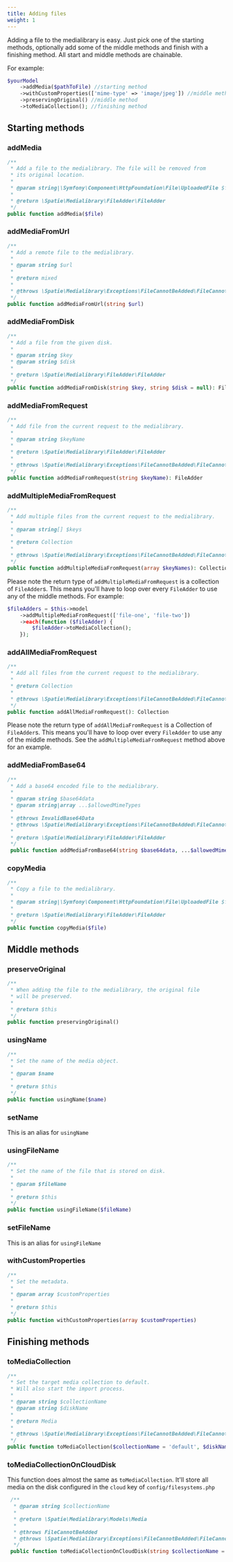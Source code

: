```yaml
---
title: Adding files
weight: 1
---
```


Adding a file to the medialibrary is easy. Just pick one of the starting methods, optionally add some of the middle methods
and finish with a finishing method. All start and middle methods are chainable.

For example:

```php
$yourModel
    ->addMedia($pathToFile) //starting method
    ->withCustomProperties(['mime-type' => 'image/jpeg']) //middle method
    ->preservingOriginal() //middle method
    ->toMediaCollection(); //finishing method
```

## Starting methods

### addMedia

```php
/**
 * Add a file to the medialibrary. The file will be removed from
 * its original location.
 *
 * @param string|\Symfony\Component\HttpFoundation\File\UploadedFile $file
 *
 * @return \Spatie\Medialibrary\FileAdder\FileAdder
 */
public function addMedia($file)
```

### addMediaFromUrl

```php
/**
 * Add a remote file to the medialibrary.
 *
 * @param string $url
 *
 * @return mixed
 *
 * @throws \Spatie\Medialibrary\Exceptions\FileCannotBeAdded\FileCannotBeAdded
 */
public function addMediaFromUrl(string $url)
```

### addMediaFromDisk

```php
/**
 * Add a file from the given disk.
 *
 * @param string $key
 * @param string $disk
 *
 * @return \Spatie\Medialibrary\FileAdder\FileAdder
 */
public function addMediaFromDisk(string $key, string $disk = null): FileAdder
```

### addMediaFromRequest

```php
/**
 * Add file from the current request to the medialibrary.
 *
 * @param string $keyName
 *
 * @return \Spatie\Medialibrary\FileAdder\FileAdder
 *
 * @throws \Spatie\Medialibrary\Exceptions\FileCannotBeAdded\FileCannotBeAdded
 */
public function addMediaFromRequest(string $keyName): FileAdder
```

### addMultipleMediaFromRequest

```php
/**
 * Add multiple files from the current request to the medialibrary.
 *
 * @param string[] $keys
 *
 * @return Collection
 *
 * @throws \Spatie\Medialibrary\Exceptions\FileCannotBeAdded\FileCannotBeAdded
 */
public function addMultipleMediaFromRequest(array $keyNames): Collection
```

Please note the return type of `addMultipleMediaFromRequest` is a collection of `FileAdder`s. This means you'll have to loop over every `FileAdder` to use any of the middle methods. For example:

```php
$fileAdders = $this->model
    ->addMultipleMediaFromRequest(['file-one', 'file-two'])
    ->each(function ($fileAdder) {
        $fileAdder->toMediaCollection();
    });
```

### addAllMediaFromRequest

```php
/**
 * Add all files from the current request to the medialibrary.
 *
 * @return Collection
 *
 * @throws \Spatie\Medialibrary\Exceptions\FileCannotBeAdded\FileCannotBeAdded
 */
public function addAllMediaFromRequest(): Collection
```

Please note the return type of `addAllMediaFromRequest` is a Collection of `FileAdder`s. This means you'll have to loop over every `FileAdder` to use any of the middle methods. See the `addMultipleMediaFromRequest` method above for an example.

### addMediaFromBase64

```php
/**
 * Add a base64 encoded file to the medialibrary.
 *
 * @param string $base64data
 * @param string|array ...$allowedMimeTypes
 *
 * @throws InvalidBase64Data
 * @throws \Spatie\Medialibrary\Exceptions\FileCannotBeAdded\FileCannotBeAdded
 *
 * @return \Spatie\Medialibrary\FileAdder\FileAdder
 */
 public function addMediaFromBase64(string $base64data, ...$allowedMimeTypes): FileAdder
```

### copyMedia

```php
/**
 * Copy a file to the medialibrary.
 *
 * @param string|\Symfony\Component\HttpFoundation\File\UploadedFile $file
 *
 * @return \Spatie\Medialibrary\FileAdder\FileAdder
 */
public function copyMedia($file)
```

## Middle methods

### preserveOriginal

```php
/**
 * When adding the file to the medialibrary, the original file
 * will be preserved.
 *
 * @return $this
 */
public function preservingOriginal()
```

### usingName

```php
/**
 * Set the name of the media object.
 *
 * @param $name
 *
 * @return $this
 */
public function usingName($name)
```

### setName

This is an alias for `usingName`

### usingFileName

```php
/**
 * Set the name of the file that is stored on disk.
 *
 * @param $fileName
 *
 * @return $this
 */
public function usingFileName($fileName)
```

### setFileName

This is an alias for `usingFileName`

### withCustomProperties

```php
/**
 * Set the metadata.
 *
 * @param array $customProperties
 *
 * @return $this
 */
public function withCustomProperties(array $customProperties)
```

## Finishing methods

### toMediaCollection

```php
/**
 * Set the target media collection to default.
 * Will also start the import process.
 *
 * @param string $collectionName
 * @param string $diskName
 *
 * @return Media
 *
 * @throws \Spatie\Medialibrary\Exceptions\FileCannotBeAdded\FileCannotBeAdded
 */
public function toMediaCollection($collectionName = 'default', $diskName = '')
```

### toMediaCollectionOnCloudDisk

This function does almost the same as `toMediaCollection`. It'll store all media on the disk configured in the `cloud` key of `config/filesystems.php`

```php
 /**
  * @param string $collectionName
  *
  * @return \Spatie\Medialibrary\Models\Media
  *
  * @throws FileCannotBeAdded
  * @throws \Spatie\Medialibrary\Exceptions\FileCannotBeAdded\FileCannotBeAdded
  */
 public function toMediaCollectionOnCloudDisk(string $collectionName = 'default')
```
